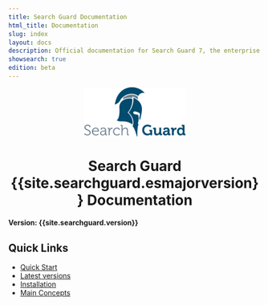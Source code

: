 ```yaml
---
title: Search Guard Documentation
html_title: Documentation
slug: index
layout: docs
description: Official documentation for Search Guard 7, the enterprise security suite for Elasticsearch.
showsearch: true
edition: beta
---
```

<!---
Copryight 2016-2019 floragunn GmbH
-->


<p align="center">
<img src="img/logos/search-guard-frontmatter.png" alt="Search Guard - Security for Elasticsearch" style="width: 40%" />
</p>


<h1 align="center">Search Guard {{site.searchguard.esmajorversion}} Documentation</h1>

**Version: {{site.searchguard.version}}**

## Quick Links

* [Quick Start](demo-installer)
* [Latest versions](search-guard-versions)
* [Installation](search-guard-installation)
* [Main Concepts](main-concepts)

